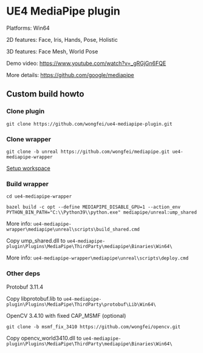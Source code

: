 # UE4 MediaPipe plugin

Platforms: Win64

2D features: Face, Iris, Hands, Pose, Holistic

3D features: Face Mesh, World Pose

Demo video: https://www.youtube.com/watch?v=_gRGjGn6FQE

More details: https://github.com/google/mediapipe

## Custom build howto

### Clone plugin

`git clone https://github.com/wongfei/ue4-mediapipe-plugin.git`

### Clone wrapper

`git clone -b unreal https://github.com/wongfei/mediapipe.git ue4-mediapipe-wrapper`

[Setup workspace](https://google.github.io/mediapipe/getting_started/install.html)

### Build wrapper

`cd ue4-mediapipe-wrapper`

`bazel build -c opt --define MEDIAPIPE_DISABLE_GPU=1 --action_env PYTHON_BIN_PATH="C:\\Python39\\python.exe" mediapipe/unreal:ump_shared`

More info: `ue4-mediapipe-wrapper\mediapipe\unreal\scripts\build_shared.cmd`

Copy ump_shared.dll to `ue4-mediapipe-plugin\Plugins\MediaPipe\ThirdParty\mediapipe\Binaries\Win64\`

More info: `ue4-mediapipe-wrapper\mediapipe\unreal\scripts\deploy.cmd`

### Other deps

Protobuf 3.11.4

Copy libprotobuf.lib to `ue4-mediapipe-plugin\Plugins\MediaPipe\ThirdParty\protobuf\Lib\Win64\`

OpenCV 3.4.10 with fixed CAP_MSMF (optional)

`git clone -b msmf_fix_3410 https://github.com/wongfei/opencv.git`

Copy opencv_world3410.dll to `ue4-mediapipe-plugin\Plugins\MediaPipe\ThirdParty\mediapipe\Binaries\Win64\`
